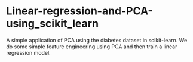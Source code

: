 # Linear-regression-and-PCA-using_scikit_learn
A simple application of PCA using the diabetes dataset in scikit-learn. We do some simple feature engineering using PCA and then train a linear regression model. 
